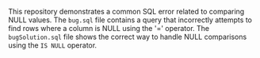 This repository demonstrates a common SQL error related to comparing NULL values. The `bug.sql` file contains a query that incorrectly attempts to find rows where a column is NULL using the '=' operator. The `bugSolution.sql` file shows the correct way to handle NULL comparisons using the `IS NULL` operator.